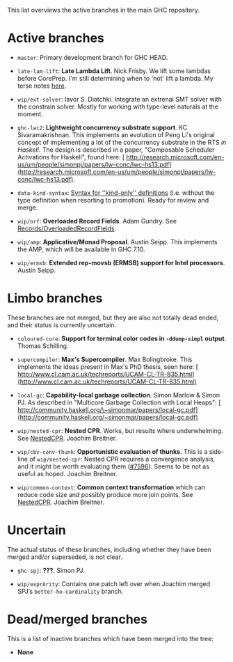 
This list overviews the active branches in the main GHC repository.


# Active branches


- `master`: Primary development branch for GHC HEAD.

- `late-lam-lift`: **Late Lambda Lift**.  Nick Frisby. We lift some lambdas before CorePrep. I'm still determining when to 'not' lift a lambda. My terse notes [here](late-lam-lift).

- `wip/ext-solver`: Iavor S. Diatchki.  Integrate an extrenal SMT solver with the constrain solver.  Mostly for working with type-level naturals at the moment.

- `ghc-lwc2`: **Lightweight concurrency substrate support**. KC Sivaramakrishnan. This implements an evolution of Peng Li's original concept of implementing a lot of the concurrency substrate in the RTS *in Haskell*. The design is described in a paper, "Composable Scheduler Activations for Haskell", found here: [
  http://research.microsoft.com/en-us/um/people/simonpj/papers/lw-conc/lwc-hs13.pdf](http://research.microsoft.com/en-us/um/people/simonpj/papers/lw-conc/lwc-hs13.pdf).

- `data-kind-syntax`: [Syntax for ''kind-only'' definitions](ghc-kinds/kinds-without-data) (i.e. without the type definition when resorting to promotion). Ready for review and merge.

- `wip/orf`: **Overloaded Record Fields**. Adam Gundry. See [Records/OverloadedRecordFields](records/overloaded-record-fields).

- `wip/amp`: **Applicative/Monad Proposal**. Austin Seipp. This implements the AMP, which will be available in GHC 7.10.

- `wip/ermsb`: **Extended rep-movsb (ERMSB) support for Intel processors**. Austin Seipp.

# Limbo branches



These branches are not merged, but they are also not totally dead ended, and their status is currently uncertain.


- `coloured-core`: **Support for terminal color codes in `-ddump-simpl` output**. Thomas Schilling.

- `supercompiler`: **Max's Supercompiler**. Max Bolingbroke. This implements the ideas present in Max's PhD thesis, seen here: [
  http://www.cl.cam.ac.uk/techreports/UCAM-CL-TR-835.html](http://www.cl.cam.ac.uk/techreports/UCAM-CL-TR-835.html)

- `local-gc`: **Capability-local garbage collection**. Simon Marlow & Simon PJ. As described in "Multicore Garbage Collection with Local Heaps": [
  http://community.haskell.org/\~simonmar/papers/local-gc.pdf](http://community.haskell.org/~simonmar/papers/local-gc.pdf)

- `wip/nested-cpr`: **Nested CPR**. Works, but results where underwhelming. See [NestedCPR](nested-cpr). Joachim Breitner.

- `wip/cbv-conv-thunk`: **Opportunistic evaluation of thunks**. This is a side-line of `wip/nested-cpr`: Nested CPR requires a convergence analysis, and it might be worth evaluating them ([\#7596](https://gitlab.staging.haskell.org/ghc/ghc/issues/7596)). Seems to be not as useful as hoped. Joachim Breitner.

- `wip/common-context`: **Common context transformation** which can reduce code size and possibly produce more join points. See [NestedCPR](nested-cpr#common-context). Joachim Breitner.

# Uncertain



The actual status of these branches, including whether they have been merged and/or superseded, is not clear.


- `ghc-spj`: **???**. Simon PJ.

- `wip/exprArity`: Contains one patch left over when Joachim merged SPJ’s `better-ho-cardinality` branch.

# Dead/merged branches



This is a list of inactive branches which have been merged into the tree:


- **None**
